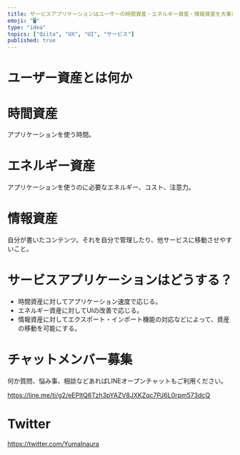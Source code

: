 ```yaml
---
title: サービスアプリケーションはユーザーの時間資産・エネルギー資産・情報資産を大事にすべき
emoji: "🖥"
type: "idea"
topics: ["Qiita", "UX", "UI", "サービス"]
published: true
---
```


# ユーザー資産とは何か

# 時間資産

アプリケーションを使う時間。

# エネルギー資産

アプリケーションを使うのに必要なエネルギー、コスト、注意力。

# 情報資産

自分が書いたコンテンツ。それを自分で管理したり、他サービスに移動させやすいこと。

# サービスアプリケーションはどうする？

- 時間資産に対してアプリケーション速度で応じる。
- エネルギー資産に対してUIの改善で応じる。
- 情報資産に対してエクスポート・インポート機能の対応などによって、資産の移動を可能にする。









<!-- Update From Qiita API -->

# チャットメンバー募集


何か質問、悩み事、相談などあればLINEオープンチャットもご利用ください。

https://line.me/ti/g2/eEPltQ6Tzh3pYAZV8JXKZqc7PJ6L0rpm573dcQ





# Twitter


https://twitter.com/YumaInaura


<!-- Update From Qiita API -->


